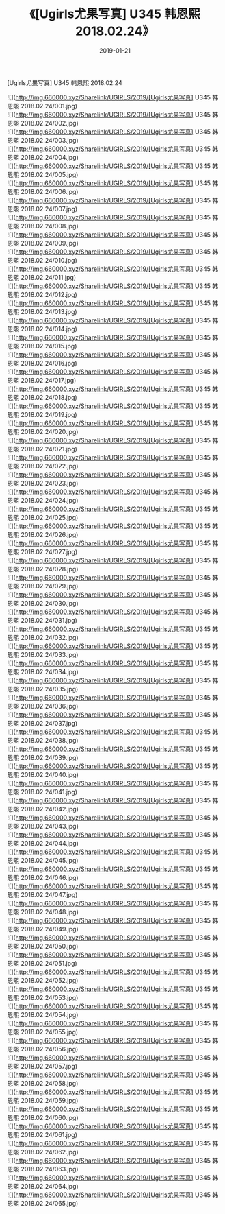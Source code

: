 ﻿---
layout: post
title:  《[Ugirls尤果写真] U345 韩恩熙 2018.02.24》
date:   2019-01-21
img: http://img.660000.xyz/Sharelink/UGIRLS/2019/[Ugirls尤果写真] U345 韩恩熙 2018.02.24/000.jpg
categories: [美女, 清纯, 唯美]
---

[Ugirls尤果写真] U345 韩恩熙 2018.02.24

 ![](http://img.660000.xyz/Sharelink/UGIRLS/2019/[Ugirls尤果写真] U345 韩恩熙 2018.02.24/001.jpg) <br>![](http://img.660000.xyz/Sharelink/UGIRLS/2019/[Ugirls尤果写真] U345 韩恩熙 2018.02.24/002.jpg) <br>![](http://img.660000.xyz/Sharelink/UGIRLS/2019/[Ugirls尤果写真] U345 韩恩熙 2018.02.24/003.jpg) <br>![](http://img.660000.xyz/Sharelink/UGIRLS/2019/[Ugirls尤果写真] U345 韩恩熙 2018.02.24/004.jpg) <br>![](http://img.660000.xyz/Sharelink/UGIRLS/2019/[Ugirls尤果写真] U345 韩恩熙 2018.02.24/005.jpg) <br>![](http://img.660000.xyz/Sharelink/UGIRLS/2019/[Ugirls尤果写真] U345 韩恩熙 2018.02.24/006.jpg) <br>![](http://img.660000.xyz/Sharelink/UGIRLS/2019/[Ugirls尤果写真] U345 韩恩熙 2018.02.24/007.jpg) <br>![](http://img.660000.xyz/Sharelink/UGIRLS/2019/[Ugirls尤果写真] U345 韩恩熙 2018.02.24/008.jpg) <br>![](http://img.660000.xyz/Sharelink/UGIRLS/2019/[Ugirls尤果写真] U345 韩恩熙 2018.02.24/009.jpg) <br>![](http://img.660000.xyz/Sharelink/UGIRLS/2019/[Ugirls尤果写真] U345 韩恩熙 2018.02.24/010.jpg) <br>![](http://img.660000.xyz/Sharelink/UGIRLS/2019/[Ugirls尤果写真] U345 韩恩熙 2018.02.24/011.jpg) <br>![](http://img.660000.xyz/Sharelink/UGIRLS/2019/[Ugirls尤果写真] U345 韩恩熙 2018.02.24/012.jpg) <br>![](http://img.660000.xyz/Sharelink/UGIRLS/2019/[Ugirls尤果写真] U345 韩恩熙 2018.02.24/013.jpg) <br>![](http://img.660000.xyz/Sharelink/UGIRLS/2019/[Ugirls尤果写真] U345 韩恩熙 2018.02.24/014.jpg) <br>![](http://img.660000.xyz/Sharelink/UGIRLS/2019/[Ugirls尤果写真] U345 韩恩熙 2018.02.24/015.jpg) <br>![](http://img.660000.xyz/Sharelink/UGIRLS/2019/[Ugirls尤果写真] U345 韩恩熙 2018.02.24/016.jpg) <br>![](http://img.660000.xyz/Sharelink/UGIRLS/2019/[Ugirls尤果写真] U345 韩恩熙 2018.02.24/017.jpg) <br>![](http://img.660000.xyz/Sharelink/UGIRLS/2019/[Ugirls尤果写真] U345 韩恩熙 2018.02.24/018.jpg) <br>![](http://img.660000.xyz/Sharelink/UGIRLS/2019/[Ugirls尤果写真] U345 韩恩熙 2018.02.24/019.jpg) <br>![](http://img.660000.xyz/Sharelink/UGIRLS/2019/[Ugirls尤果写真] U345 韩恩熙 2018.02.24/020.jpg) <br>![](http://img.660000.xyz/Sharelink/UGIRLS/2019/[Ugirls尤果写真] U345 韩恩熙 2018.02.24/021.jpg) <br>![](http://img.660000.xyz/Sharelink/UGIRLS/2019/[Ugirls尤果写真] U345 韩恩熙 2018.02.24/022.jpg) <br>![](http://img.660000.xyz/Sharelink/UGIRLS/2019/[Ugirls尤果写真] U345 韩恩熙 2018.02.24/023.jpg) <br>![](http://img.660000.xyz/Sharelink/UGIRLS/2019/[Ugirls尤果写真] U345 韩恩熙 2018.02.24/024.jpg) <br>![](http://img.660000.xyz/Sharelink/UGIRLS/2019/[Ugirls尤果写真] U345 韩恩熙 2018.02.24/025.jpg) <br>![](http://img.660000.xyz/Sharelink/UGIRLS/2019/[Ugirls尤果写真] U345 韩恩熙 2018.02.24/026.jpg) <br>![](http://img.660000.xyz/Sharelink/UGIRLS/2019/[Ugirls尤果写真] U345 韩恩熙 2018.02.24/027.jpg) <br>![](http://img.660000.xyz/Sharelink/UGIRLS/2019/[Ugirls尤果写真] U345 韩恩熙 2018.02.24/028.jpg) <br>![](http://img.660000.xyz/Sharelink/UGIRLS/2019/[Ugirls尤果写真] U345 韩恩熙 2018.02.24/029.jpg) <br>![](http://img.660000.xyz/Sharelink/UGIRLS/2019/[Ugirls尤果写真] U345 韩恩熙 2018.02.24/030.jpg) <br>![](http://img.660000.xyz/Sharelink/UGIRLS/2019/[Ugirls尤果写真] U345 韩恩熙 2018.02.24/031.jpg) <br>![](http://img.660000.xyz/Sharelink/UGIRLS/2019/[Ugirls尤果写真] U345 韩恩熙 2018.02.24/032.jpg) <br>![](http://img.660000.xyz/Sharelink/UGIRLS/2019/[Ugirls尤果写真] U345 韩恩熙 2018.02.24/033.jpg) <br>![](http://img.660000.xyz/Sharelink/UGIRLS/2019/[Ugirls尤果写真] U345 韩恩熙 2018.02.24/034.jpg) <br>![](http://img.660000.xyz/Sharelink/UGIRLS/2019/[Ugirls尤果写真] U345 韩恩熙 2018.02.24/035.jpg) <br>![](http://img.660000.xyz/Sharelink/UGIRLS/2019/[Ugirls尤果写真] U345 韩恩熙 2018.02.24/036.jpg) <br>![](http://img.660000.xyz/Sharelink/UGIRLS/2019/[Ugirls尤果写真] U345 韩恩熙 2018.02.24/037.jpg) <br>![](http://img.660000.xyz/Sharelink/UGIRLS/2019/[Ugirls尤果写真] U345 韩恩熙 2018.02.24/038.jpg) <br>![](http://img.660000.xyz/Sharelink/UGIRLS/2019/[Ugirls尤果写真] U345 韩恩熙 2018.02.24/039.jpg) <br>![](http://img.660000.xyz/Sharelink/UGIRLS/2019/[Ugirls尤果写真] U345 韩恩熙 2018.02.24/040.jpg) <br>![](http://img.660000.xyz/Sharelink/UGIRLS/2019/[Ugirls尤果写真] U345 韩恩熙 2018.02.24/041.jpg) <br>![](http://img.660000.xyz/Sharelink/UGIRLS/2019/[Ugirls尤果写真] U345 韩恩熙 2018.02.24/042.jpg) <br>![](http://img.660000.xyz/Sharelink/UGIRLS/2019/[Ugirls尤果写真] U345 韩恩熙 2018.02.24/043.jpg) <br>![](http://img.660000.xyz/Sharelink/UGIRLS/2019/[Ugirls尤果写真] U345 韩恩熙 2018.02.24/044.jpg) <br>![](http://img.660000.xyz/Sharelink/UGIRLS/2019/[Ugirls尤果写真] U345 韩恩熙 2018.02.24/045.jpg) <br>![](http://img.660000.xyz/Sharelink/UGIRLS/2019/[Ugirls尤果写真] U345 韩恩熙 2018.02.24/046.jpg) <br>![](http://img.660000.xyz/Sharelink/UGIRLS/2019/[Ugirls尤果写真] U345 韩恩熙 2018.02.24/047.jpg) <br>![](http://img.660000.xyz/Sharelink/UGIRLS/2019/[Ugirls尤果写真] U345 韩恩熙 2018.02.24/048.jpg) <br>![](http://img.660000.xyz/Sharelink/UGIRLS/2019/[Ugirls尤果写真] U345 韩恩熙 2018.02.24/049.jpg) <br>![](http://img.660000.xyz/Sharelink/UGIRLS/2019/[Ugirls尤果写真] U345 韩恩熙 2018.02.24/050.jpg) <br>![](http://img.660000.xyz/Sharelink/UGIRLS/2019/[Ugirls尤果写真] U345 韩恩熙 2018.02.24/051.jpg) <br>![](http://img.660000.xyz/Sharelink/UGIRLS/2019/[Ugirls尤果写真] U345 韩恩熙 2018.02.24/052.jpg) <br>![](http://img.660000.xyz/Sharelink/UGIRLS/2019/[Ugirls尤果写真] U345 韩恩熙 2018.02.24/053.jpg) <br>![](http://img.660000.xyz/Sharelink/UGIRLS/2019/[Ugirls尤果写真] U345 韩恩熙 2018.02.24/054.jpg) <br>![](http://img.660000.xyz/Sharelink/UGIRLS/2019/[Ugirls尤果写真] U345 韩恩熙 2018.02.24/055.jpg) <br>![](http://img.660000.xyz/Sharelink/UGIRLS/2019/[Ugirls尤果写真] U345 韩恩熙 2018.02.24/056.jpg) <br>![](http://img.660000.xyz/Sharelink/UGIRLS/2019/[Ugirls尤果写真] U345 韩恩熙 2018.02.24/057.jpg) <br>![](http://img.660000.xyz/Sharelink/UGIRLS/2019/[Ugirls尤果写真] U345 韩恩熙 2018.02.24/058.jpg) <br>![](http://img.660000.xyz/Sharelink/UGIRLS/2019/[Ugirls尤果写真] U345 韩恩熙 2018.02.24/059.jpg) <br>![](http://img.660000.xyz/Sharelink/UGIRLS/2019/[Ugirls尤果写真] U345 韩恩熙 2018.02.24/060.jpg) <br>![](http://img.660000.xyz/Sharelink/UGIRLS/2019/[Ugirls尤果写真] U345 韩恩熙 2018.02.24/061.jpg) <br>![](http://img.660000.xyz/Sharelink/UGIRLS/2019/[Ugirls尤果写真] U345 韩恩熙 2018.02.24/062.jpg) <br>![](http://img.660000.xyz/Sharelink/UGIRLS/2019/[Ugirls尤果写真] U345 韩恩熙 2018.02.24/063.jpg) <br>![](http://img.660000.xyz/Sharelink/UGIRLS/2019/[Ugirls尤果写真] U345 韩恩熙 2018.02.24/064.jpg) <br>![](http://img.660000.xyz/Sharelink/UGIRLS/2019/[Ugirls尤果写真] U345 韩恩熙 2018.02.24/065.jpg) <br>